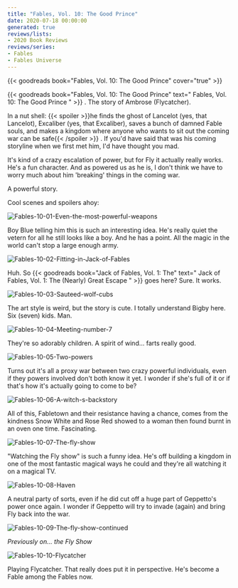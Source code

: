 ```yaml
---
title: "Fables, Vol. 10: The Good Prince"
date: 2020-07-18 00:00:00
generated: true
reviews/lists:
- 2020 Book Reviews
reviews/series:
- Fables
- Fables Universe
---
```

{{< goodreads book="Fables, Vol. 10: The Good Prince" cover="true" >}}

{{< goodreads book="Fables, Vol. 10: The Good Prince" text=" Fables, Vol. 10: The Good Prince " >}} . The story of Ambrose (Flycatcher).  

In a nut shell:  {{< spoiler >}}he finds the ghost of Lancelot (yes, that Lancelot), Excaliber (yes, that Excaliber), saves a bunch of damned Fable souls, and makes a kingdom where anyone who wants to sit out the coming war can be safe{{< /spoiler >}}  . If you'd have said that was his coming storyline when we first met him, I'd have thought you mad.  

<!--more-->

It's kind of a crazy escalation of power, but for Fly it actually really works. He's a fun character. And as powered us as he is, I don't think we have to worry much about him 'breaking' things in the coming war.  

A powerful story.  

Cool scenes and spoilers ahoy:  

![Fables-10-01-Even-the-most-powerful-weapons](/embeds/books/attachments/fables-10-01-even-the-most-powerful-weapons.jpg)  

Boy Blue telling him this is such an interesting idea. He's really quiet the vetern for all he still looks like a boy. And he has a point. All the magic in the world can't stop a large enough army.  

![Fables-10-02-Fitting-in-Jack-of-Fables](/embeds/books/attachments/fables-10-02-fitting-in-jack-of-fables.jpg)  

Huh. So {{< goodreads book="Jack of Fables, Vol. 1: The" text=" Jack of Fables, Vol. 1: The (Nearly) Great Escape " >}} goes here? Sure. It works.  

![Fables-10-03-Sauteed-wolf-cubs](/embeds/books/attachments/fables-10-03-sauteed-wolf-cubs.jpg)  

The art style is weird, but the story is cute. I totally understand Bigby here. Six (seven) kids. Man.  

![Fables-10-04-Meeting-number-7](/embeds/books/attachments/fables-10-04-meeting-number-7.jpg)  

They're so adorably children. A spirit of wind... farts really good.  

![Fables-10-05-Two-powers](/embeds/books/attachments/fables-10-05-two-powers.jpg)  

Turns out it's all a proxy war between two crazy powerful individuals, even if they powers involved don't both know it yet. I wonder if she's full of it or if that's how it's actually going to come to be?  

![Fables-10-06-A-witch-s-backstory](/embeds/books/attachments/fables-10-06-a-witch-s-backstory.jpg)  

All of this, Fabletown and their resistance having a chance, comes from the kindness Snow White and Rose Red showed to a woman then found burnt in an oven one time. Fascinating.  

![Fables-10-07-The-fly-show](/embeds/books/attachments/fables-10-07-the-fly-show.jpg)  

"Watching the Fly show" is such a funny idea. He's off building a kingdom in one of the most fantastic magical ways he could and they're all watching it on a magical TV.  

![Fables-10-08-Haven](/embeds/books/attachments/fables-10-08-haven.jpg)  

A neutral party of sorts, even if he did cut off a huge part of Geppetto's power once again. I wonder if Geppetto will try to invade (again) and bring Fly back into the war.  

![Fables-10-09-The-fly-show-continued](/embeds/books/attachments/fables-10-09-the-fly-show-continued.jpg)  

_Previously on... the Fly Show_  

![Fables-10-10-Flycatcher](/embeds/books/attachments/fables-10-10-flycatcher.jpg)  

Playing Flycatcher. That really does put it in perspective. He's become a Fable among the Fables now.


